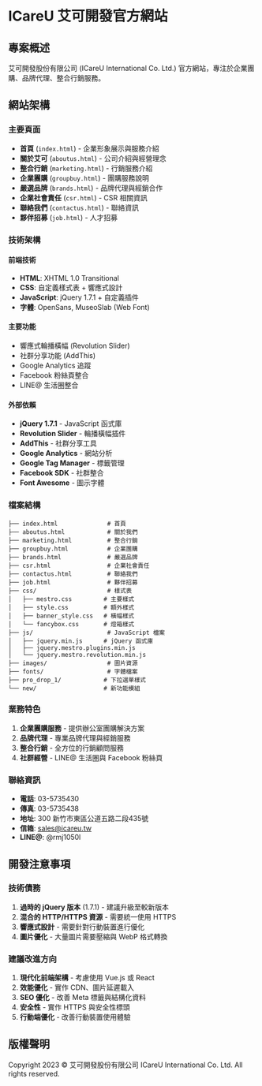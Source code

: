 # ICareU 艾可開發官方網站

## 專案概述
艾可開發股份有限公司 (ICareU International Co. Ltd.) 官方網站，專注於企業團購、品牌代理、整合行銷服務。

## 網站架構

### 主要頁面
- **首頁** (`index.html`) - 企業形象展示與服務介紹
- **關於艾可** (`aboutus.html`) - 公司介紹與經營理念
- **整合行銷** (`marketing.html`) - 行銷服務介紹
- **企業團購** (`groupbuy.html`) - 團購服務說明
- **嚴選品牌** (`brands.html`) - 品牌代理與經銷合作
- **企業社會責任** (`csr.html`) - CSR 相關資訊
- **聯絡我們** (`contactus.html`) - 聯絡資訊
- **夥伴招募** (`job.html`) - 人才招募

### 技術架構

#### 前端技術
- **HTML**: XHTML 1.0 Transitional
- **CSS**: 自定義樣式表 + 響應式設計
- **JavaScript**: jQuery 1.7.1 + 自定義插件
- **字體**: OpenSans, MuseoSlab (Web Font)

#### 主要功能
- 響應式輪播橫幅 (Revolution Slider)
- 社群分享功能 (AddThis)
- Google Analytics 追蹤
- Facebook 粉絲頁整合
- LINE@ 生活圈整合

#### 外部依賴
- **jQuery 1.7.1** - JavaScript 函式庫
- **Revolution Slider** - 輪播橫幅插件
- **AddThis** - 社群分享工具
- **Google Analytics** - 網站分析
- **Google Tag Manager** - 標籤管理
- **Facebook SDK** - 社群整合
- **Font Awesome** - 圖示字體

### 檔案結構
```
├── index.html              # 首頁
├── aboutus.html            # 關於我們
├── marketing.html          # 整合行銷
├── groupbuy.html           # 企業團購
├── brands.html             # 嚴選品牌
├── csr.html                # 企業社會責任
├── contactus.html          # 聯絡我們
├── job.html                # 夥伴招募
├── css/                    # 樣式表
│   ├── mestro.css         # 主要樣式
│   ├── style.css          # 額外樣式
│   ├── banner_style.css   # 橫幅樣式
│   └── fancybox.css       # 燈箱樣式
├── js/                     # JavaScript 檔案
│   ├── jquery.min.js      # jQuery 函式庫
│   ├── jquery.mestro.plugins.min.js
│   └── jquery.mestro.revolution.min.js
├── images/                 # 圖片資源
├── fonts/                  # 字體檔案
├── pro_drop_1/            # 下拉選單樣式
└── new/                   # 新功能模組
```

### 業務特色
1. **企業團購服務** - 提供辦公室團購解決方案
2. **品牌代理** - 專業品牌代理與經銷服務
3. **整合行銷** - 全方位的行銷顧問服務
4. **社群經營** - LINE@ 生活圈與 Facebook 粉絲頁

### 聯絡資訊
- **電話**: 03-5735430
- **傳真**: 03-5735438
- **地址**: 300 新竹市東區公道五路二段435號
- **信箱**: sales@icareu.tw
- **LINE@**: @rmj1050l

## 開發注意事項

### 技術債務
1. **過時的 jQuery 版本** (1.7.1) - 建議升級至較新版本
2. **混合的 HTTP/HTTPS 資源** - 需要統一使用 HTTPS
3. **響應式設計** - 需要針對行動裝置進行優化
4. **圖片優化** - 大量圖片需要壓縮與 WebP 格式轉換

### 建議改進方向
1. **現代化前端架構** - 考慮使用 Vue.js 或 React
2. **效能優化** - 實作 CDN、圖片延遲載入
3. **SEO 優化** - 改善 Meta 標籤與結構化資料
4. **安全性** - 實作 HTTPS 與安全性標頭
5. **行動端優化** - 改善行動裝置使用體驗

## 版權聲明
Copyright 2023 © 艾可開發股份有限公司 ICareU International Co. Ltd. All rights reserved.

